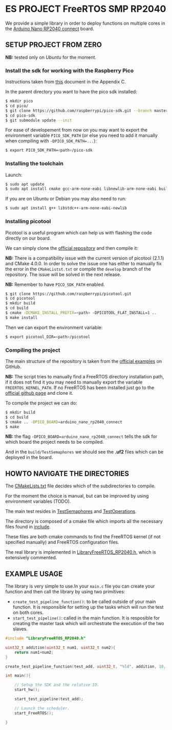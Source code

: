 # ES PROJECT FreeRTOS SMP RP2040

We provide a simple library in order to deploy functions on multiple cores in the [Arduino Nano RP2040 connect](https://docs.arduino.cc/hardware/nano-rp2040-connect/) board.

## SETUP PROJECT FROM ZERO

**NB:** tested only on *Ubuntu* for the moment.

### Install the sdk for working with the Raspberry Pico

Instructions taken from [this](https://datasheets.raspberrypi.com/pico/getting-started-with-pico.pdf) document in the Appendix C.

In the parent directory you want to have the pico sdk installed:

```bash
$ mkdir pico
$ cd pico/
$ git clone https://github.com/raspberrypi/pico-sdk.git --branch master
$ cd pico-sdk
$ git submodule update --init
```

For ease of developement from now on you may want to export the environment variable `PICO_SDK_PATH` (or else you need to add it manually when compiling with `-DPICO_SDK_PATH=...`):

```bash
$ export PICO_SDK_PATH=<path>/pico-sdk
```
 
### Installing the toolchain

Launch:

```bash
$ sudo apt update
$ sudo apt install cmake gcc-arm-none-eabi libnewlib-arm-none-eabi build-essential
```

If you are on Ubuntu or Debian you may also need to run:

```bash
$ sudo apt install g++ libstdc++-arm-none-eabi-newlib
```

### Installing picotool

Picotool is a useful program which can help us with flashing the code directly on our board.

We can simply clone the [official repository](https://github.com/raspberrypi/picotool) and then compile it:

**NB:** There is a compatibility issue with the current version of picotool (2.1.1) and CMake 4.0.0. In order to solve the issue one has either to manually fix the error in the `CMakeListst.txt` or compile the `develop` branch of the repository. The issue will be solved in the next release.

**NB:** Remember to have `PICO_SDK_PATH` enabled.

```bash
$ git clone https://github.com/raspberrypi/picotool.git
$ cd picotool
$ mkdir build
$ cd build
$ cmake -DCMAKE_INSTALL_PREFIX=<path> -DPICOTOOL_FLAT_INSTALL=1 ..
$ make install
```

Then we can export the environment variable:

```bash
$ export picotool_DIR=<path>/picotool
```

### Compiling the project

The main structure of the repository is taken from the [official examples](https://github.com/FreeRTOS/FreeRTOS-Community-Supported-Demos) on GitHub.

**NB:** The script tries to manually find a FreeRTOS directory installation path, if it does not find it you may need to manually export the variable `FREERTOS_KERNEL_PATH`. If no FreeRTOS has been installed just go to the [official github page](https://github.com/FreeRTOS/FreeRTOS-Kernel/tree/7ce8266bc5c6e13534959179295d7ec25f9e438c) and clone it.

To compile the project we can do:

```bash
$ mkdir build
$ cd build
$ cmake .. -DPICO_BOARD=arduino_nano_rp2040_connect
$ make
```

**NB:** the flag `-DPICO_BOARD=arduino_nano_rp2040_connect` tells the sdk for which board the project needs to be compiled.

And in the `build/TestSemaphores` we should see the **.uf2** files which can be deployed in the board.

## HOWTO NAVIGATE THE DIRECTORIES

The [CMakeLists.txt](./CMakeLists.txt) file decides which of the subdirectories to compile. 

For the moment the choice is manual, but can be improved by using environment variables (TODO).

The main test resides in [TestSemaphores](./TestSemaphores/) and [TestOperations](./TestOperations/).

The directory is composed of a cmake file which imports all the necessary files found in [include](./include/).

These files are both cmake commands to find the FreeRTOS kernel (if not specified manually) and FreeRTOS configuration files.

The real library is implemented in [LibraryFreeRTOS_RP2040.h](./include/LibraryFreeRTOS_RP2040.h), which is extensively commented.

## EXAMPLE USAGE

The library is very simple to use.In your `main.c` file you can create your function and then call the library by using two primitives:

* `create_test_pipeline_function()`: to be called outside of your main function. It is responsible for setting up the tasks which will run the test on both cores.
* `start_test_pipeline()`: called in the main function. It is resposible for creating the master task which will orchestrate the execution of the two slaves.

```c
#include "LibraryFreeRTOS_RP2040.h"

uint32_t addition(uint32_t num1, uint32_t num2){
    return num1+num2;
}

create_test_pipeline_function(test_add, uint32_t, "%ld", addition, 10, 5);

int main(){

    // Setup the SDK and the relative IO.
    start_hw();

    start_test_pipeline(test_add);

    // Launch the scheduler.
    start_FreeRTOS();

}
```

#
